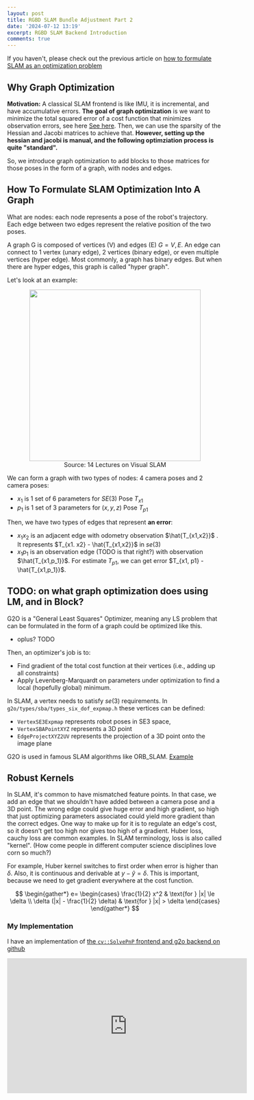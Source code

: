```yaml
---
layout: post
title: RGBD SLAM Bundle Adjustment Part 2
date: '2024-07-12 13:19'
excerpt: RGBD SLAM Backend Introduction
comments: true
---
```


If you haven't, please check out the previous article on [how to formulate SLAM as an optimization problem](./2024-07-11-rgbd-slam-bundle-adjustment.markdown)

## Why Graph Optimization

**Motivation:** A classical SLAM frontend is like IMU, it is incremental, and have accumulative errors.  **The goal of graph optimization** is we want to minimize the total squared error of a cost function that minimizes observation errors, see here [See here](./2024-07-11-rgbd-slam-bundle-adjustment.markdown). Then, we can use the sparsity of the Hessian and Jacobi matrices to achieve that. **However, setting up the hessian and jacobi is manual, and the following optimziation process is quite "standard".**

So, we introduce graph optimization to add blocks to those matrices for those poses in the form of a graph, with nodes and edges.

## How To Formulate SLAM Optimization Into A Graph

What are nodes: each node represents a pose of the robot's trajectory. Each edge between two edges represent the relative position of the two poses.

A graph G is composed of vertices (V) and edges (E) $G={V,E}$. An edge can connect to 1 vertex (unary edge), 2 vertices (binary edge), or even multiple vertices (hyper edge). Most commonly, a graph has binary edges. But when there are hyper edges, this graph is called "hyper graph".

Let's look at an example:

<div style="text-align: center;">
<p align="center">
    <figure>
        <img src="https://github.com/user-attachments/assets/88b87054-fce9-4304-be4f-c6b595ff36ce" height="400" alt=""/>
        <figcaption>Source: 14 Lectures on Visual SLAM</figcaption>
    </figure>
</p>
</div>

We can form a graph with two types of nodes: 4 camera poses and 2 camera poses:

- $x_1$ is 1 set of 6 parameters for $SE(3)$ Pose $T_{x1}$
- $p_1$ is 1 set of 3 parameters for $(x,y,z)$ Pose $T_{p1}$

Then, we have two types of edges that represent **an error**:

- $x_1x_2$ is an adjacent edge with odometry observation $\hat{T_{x1,x2}}$ . It represents $T_{x1. x2} - \hat{T_{x1,x2}}$ in $se(3)$
- $x_1p_1$ is an observation edge (TODO is that right?) with observation $\hat{T_{x1,p_1}}$. For estimate $T_{p1}$, we can get error $T_{x1, p1} - \hat{T_{x1,p_1}}$. 


## TODO: on what graph optimization does using LM, and in Block?

G2O is a "General Least Squares" Optimizer, meaning any LS problem that can be formulated in the form of a graph could be optimized like this.

- oplus? TODO

Then, an optimizer's job is to:

- Find gradient of the total cost function at their vertices (i.e., adding up all constraints)
- Apply Levenberg-Marquardt on parameters under optimization to find a local (hopefully global) minimum.

In SLAM, a vertex needs to satisfy $se(3)$ requirements. In `g2o/types/sba/types_six_dof_expmap.h` these vertices can be defined:
- `VertexSE3Expmap` represents robot poses in SE3 space, 
- `VertexSBAPointXYZ` represents a 3D point
- `EdgeProjectXYZ2UV` represents the projection of a 3D point onto the image plane

G2O is used in famous SLAM algorithms like ORB_SLAM. [Example](https://github.com/RainerKuemmerle/g2o/blob/master/g2o/examples/ba/ba_demo.cpp)


## Robust Kernels

In SLAM, it's common to have mismatched feature points. In that case, we add an edge that we shouldn't have added between a camera pose and a 3D point. The wrong edge could give huge error and high gradient, so high that just optimizing parameters associated could yield more gradient than the correct edges. One way to make up for it is to regulate an edge's cost, so it doesn't get too high nor gives too high of a gradient. Huber loss, cauchy loss are common examples. In SLAM terminology, loss is also called  "kernel". (How come people in different computer science disciplines love corn so much?)

For example, Huber kernel switches to first order when error is higher than $\delta$. Also, it is continuous and derivable at $y - \hat{y} = \delta$. This is important, because we need to get gradient everywhere at the cost function.

$$
\begin{gather*}
e=
\begin{cases} 
\frac{1}{2} x^2 & \text{for } |x| \le \delta \\
\delta (|x| - \frac{1}{2} \delta) & \text{for } |x| > \delta 
\end{cases}
\end{gather*}
$$

### My Implementation

I have an implementation of [the `cv::SolvePnP` frontend and g2o backend on github](https://github.com/RicoJia/dream_cartographer/tree/main/rgbd_slam_rico)

<iframe width="560" height="315" src="https://www.youtube.com/embed/jCsX9R2aa-I?si=JEyQF3Gw1BrXfVxO" title="YouTube video player" frameborder="0" allow="accelerometer; autoplay; clipboard-write; encrypted-media; gyroscope; picture-in-picture; web-share" referrerpolicy="strict-origin-when-cross-origin" allowfullscreen></iframe>
